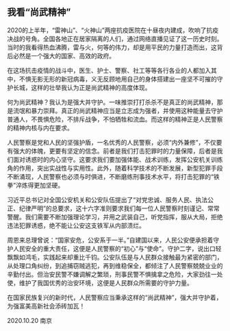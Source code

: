 ## 我看“尚武精神”

2020的上半年，“雷神山”、“火神山”两座抗疫医院在十昼夜内建成，吹响了抗疫决战的号角。全国各地正在居家隔离的人们，通过网络直播见证了这一历史时刻。当时的我看得热血沸腾，雷与火，何等的伟力，却是用平民的力量打造而出，这背后必然是一个强大的国家、高效的政府。

在这场抗击疫情的战斗中，医生、护士、警察、社工等等各行各业的人都加入其中，不惧无影无形的新冠病毒，义无反顾地用自己的身体搭建出一座坚不可摧的守护长城，这样的壮举我认为正是尚武精神的高度体现。

何为尚武精神？我认为是强大并守护。一味推崇打打杀杀不是真正的尚武精神，那是流氓和暴力崇拜。真正的尚武精神应当是立志成为强者，并使用这种能量去守护普通人，不畏惧危险，不排斥战争，不怕牺牲和流血。而这样的精神正是人民警察的精神内核与内在要求。

人民警察是党和人民的坚强护盾，一名优秀的人民警察，必须“内外兼修”，不仅要有强大的体魄，更要有坚定的信念。前者是我们打击犯罪时的力量保障，后者是我们面对诱惑时的内心坚守。这要求我们要加强体能、战术训练，发挥公安机关训练角的作用，突出实战性与实用性。此外，随着科学技术的不断发展，新型犯罪手段不断涌现，人民警察也必须与时俱进，不断磨练刑事技术水平，将打击犯罪的“铁拳”淬炼得更加坚硬。

习近平总书记对全国公安机关和公安队伍提出了“对党忠诚、服务人民、执法公正、纪律严明”的总要求，这十六字准则要求我们每一位人民警察时刻谨记、常常警醒。我们需要不断加强理论学习，并用之武装自己，听党指挥，服从大局，拒绝违法犯罪诱惑，绝不能让公安这支铁军从内部溃烂。

周恩来总理曾说：“国家安危，公安系于一半。”自建国以来，人民公安便承担着守护人民安全的重大责任，这便是人民警察的“初心”与“使命”。守护二字，说出口轻飘飘如鸿毛，实践起来却重比千钧。公安队伍是与人民群众接触最为紧密的部门，从处理口角纠纷，到追捕窃贼逃犯，再到维稳保全，都倾注了人民警察兢兢业业的辛勤付出。但治安民警不嫌调解之繁琐，刑事民警不惧擒拿之危险，大家劲往一处使，维护了我国优秀的治安环境，这便是人民群众所需要的守护力量。

在国家民族复兴的新时代，人民警察应当秉承这样的“尚武精神”，强大并守护着，为强富美高新社会添砖加瓦！

<div class="time-note">2020.10.20 南京</div>